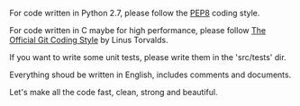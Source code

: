 For code written in Python 2.7, please follow the [PEP8](http://legacy.python.org/dev/peps/pep-0008/) coding style.

For code written in C maybe for high performance, please follow [The Official Git Coding Style](https://github.com/git/git/blob/master/Documentation/CodingGuidelines)  by Linus Torvalds.

If you want to write some unit tests, please write them in the 'src/tests' dir.

Everything shoud be written in English, includes comments and documents. 

Let's make all the code fast, clean, strong and beautiful.
